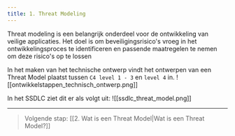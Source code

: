 ```yaml
---
title: 1. Threat Modeling
---
```

Threat modeling is een belangrijk onderdeel voor de ontwikkeling van veilige applicaties. Het doel is om beveiligingsrisico's vroeg in het ontwikkelingsproces te identificeren en passende maatregelen te nemen om deze risico's op te lossen

In het maken van het technische ontwerp vindt het ontwerpen van een Threat Model plaatst tussen `C4 level 1 - 3` en `level 4` in.
![[ontwikkelstappen_technisch_ontwerp.png]]

In het SSDLC ziet dit er als volgt uit:
![[ssdlc_threat_model.png]]

---
> Volgende stap: [[2. Wat is een Threat Model|Wat is een Threat Model?]]
